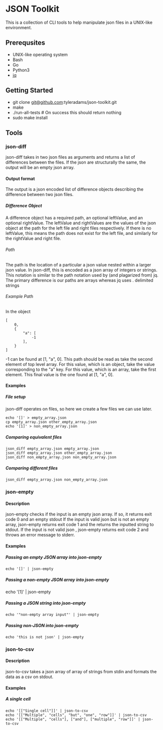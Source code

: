 # JSON Toolkit

This is a collection of CLI tools to help manipulate json files in a UNIX-like environment.

## Prerequsites

* UNIX-like operating system
* Bash
* Go
* Python3
* [jq](https://stedolan.github.io/jq/)

## Getting Started

* git clone git@github.com:tyleradams/json-toolkit.git
* make
* ./run-all-tests # On success this should return nothing
* sudo make install

## Tools

### json-diff
json-diff takes in two json files as arguments and returns a list of differences between the files.
If the json are structurally the same, the output will be an empty json array.

#### Output format
The output is a json encoded list of difference objects describing the difference between two json files.
##### Difference Object
A difference object has a required path, an optional leftValue, and an optional rightValue.
The leftValue and rightValues are the values of the json object at the path for the left file and right files respectively.
If there is no leftValue, this means the path does not exist for the left file, and similarly for the rightValue and right file.
###### Path
The path is the location of a particular a json value nested within a larger json value.
In json-diff, this is encoded as a json array of integers or strings.
This notation is similar to the path notation used by (and plagarized from) jq.
The primary difference is our paths are arrays whereas jq uses . delimited strings

###### Example Path
In the object
```
[
    0,
    {
        "a": [
            -1
        ],
    }
]
```
-1 can be found at [1, "a", 0].
This path should be read as take the second element of top level array.
For this value, which is an object, take the value corresponding to the "a" key.
For this value, which is an array, take the first element.
This final value is the one found at [1, "a", 0].
#### Examples
##### File setup
json-diff operates on files, so here we create a few files we can use later.
```
echo '[]' > empty_array.json
cp empty_array.json other_empty_array.json
echo '[1]' > non_empty_array.json
```

##### Comparing equivalent files
```
json_diff empty_array.json empty_array.json
json_diff empty_array.json other_empty_array.json
json_diff non_empty_array.json non_empty_array.json
```

##### Comparing different files
```
json_diff empty_array.json non_empty_array.json
```

### json-empty
#### Description
json-empty checks if the input is an empty json array. If so, it returns exit code 0 and an empty stdout
If the input is valid json but is not an empty array, json-empty returns exit code 1 and the returns the inputted string to stdout.
If the input is not valid json , json-empty returns exit code 2 and throws an error message to stderr.
#### Examples
##### Passing an empty JSON array into json-empty
```
echo '[]' | json-empty
```

##### Passing a non-empty JSON array into json-empty
echo '[1]' | json-empty

##### Passing a JSON string into json-empty
```
echo '"non-empty array input"' | json-empty
```

##### Passing non-JSON into json-empty
```
echo 'this is not json' | json-empty
```

### json-to-csv
#### Description
json-to-csv takes a json array of array of strings from stdin and formats the data as a csv on stdout.
#### Examples
##### A single cell
```
echo '[["Single cell"]]' | json-to-csv
echo '[["Multiple", "cells", "but", "one", "row"]]' | json-to-csv
echo '[["Multiple", "cells"], ["and"], ["multiple", "row"]]' | json-to-csv
```
